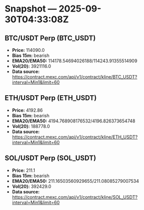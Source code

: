 # Snapshot — 2025-09-30T04:33:08Z

## BTC/USDT Perp (BTC_USDT)
- **Price:** 114090.0
- **Bias 15m:** bearish
- **EMA20/EMA50:** 114178.54694026188/114243.91355514909
- **Vol(20):** 3921116.0
- **Data source:** https://contract.mexc.com/api/v1/contract/kline/BTC_USDT?interval=Min1&limit=60

## ETH/USDT Perp (ETH_USDT)
- **Price:** 4192.86
- **Bias 15m:** bearish
- **EMA20/EMA50:** 4194.768908176532/4196.826373654748
- **Vol(20):** 188778.0
- **Data source:** https://contract.mexc.com/api/v1/contract/kline/ETH_USDT?interval=Min1&limit=60

## SOL/USDT Perp (SOL_USDT)
- **Price:** 211.1
- **Bias 15m:** bearish
- **EMA20/EMA50:** 211.16503560929655/211.08085279007534
- **Vol(20):** 392429.0
- **Data source:** https://contract.mexc.com/api/v1/contract/kline/SOL_USDT?interval=Min1&limit=60
